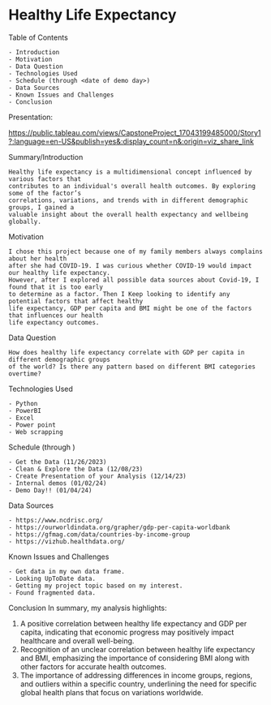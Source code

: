 # Healthy Life Expectancy 

Table of Contents

    - Introduction
    - Motivation
    - Data Question
    - Technologies Used
    - Schedule (through <date of demo day>)
    - Data Sources
    - Known Issues and Challenges
    - Conclusion

Presentation:

https://public.tableau.com/views/CapstoneProject_17043199485000/Story1?:language=en-US&publish=yes&:display_count=n&:origin=viz_share_link

Summary/Introduction

    Healthy life expectancy is a multidimensional concept influenced by various factors that 
    contributes to an individual's overall health outcomes. By exploring some of the factor’s
    correlations, variations, and trends with in different demographic groups, I gained a 
    valuable insight about the overall health expectancy and wellbeing globally.

Motivation

    I chose this project because one of my family members always complains about her health 
    after she had COVID-19. I was curious whether COVID-19 would impact our healthy life expectancy.
    However, after I explored all possible data sources about Covid-19, I found that it is too early
    to determine as a factor. Then I Keep looking to identify any potential factors that affect healthy
    life expectancy, GDP per capita and BMI might be one of the factors that influences our health 
    life expectancy outcomes.

Data Question

    How does healthy life expectancy correlate with GDP per capita in different demographic groups
    of the world? Is there any pattern based on different BMI categories overtime?
    
Technologies Used

    - Python
    - PowerBI
    - Excel
    - Power point
    - Web scrapping

Schedule (through <date of demo day>)

    - Get the Data (11/26/2023)
    - Clean & Explore the Data (12/08/23)
    - Create Presentation of your Analysis (12/14/23)
    - Internal demos (01/02/24)
    - Demo Day!! (01/04/24)

Data Sources

    - https://www.ncdrisc.org/
	- https://ourworldindata.org/grapher/gdp-per-capita-worldbank
	- https://gfmag.com/data/countries-by-income-group
	- https://vizhub.healthdata.org/

Known Issues and Challenges

    - Get data in my own data frame.
	- Looking UpToDate data.
    - Getting my project topic based on my interest.
    - Found fragmented data.

Conclusion
  In summary, my analysis highlights:

1.  A positive correlation between healthy life expectancy and GDP per capita, indicating that economic
    progress may positively impact healthcare and overall well-being.
2.  Recognition of an unclear correlation between healthy life expectancy and BMI, emphasizing the 
    importance of considering BMI along with other factors for accurate health outcomes.
3.  The importance of addressing differences in income groups, regions, and outliers within a specific
    country, underlining the need for specific global health plans that focus on variations worldwide.


